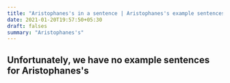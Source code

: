 ```yaml
---
title: "Aristophanes's in a sentence | Aristophanes's example sentences"
date: 2021-01-20T19:57:50+05:30
draft: falses
summary: "Aristophanes's"
---
```

## Unfortunately, we have no example sentences for Aristophanes's                 
